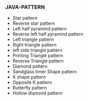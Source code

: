 ### JAVA-PATTERN                     
* Star pattern 
* Reverse star pattern
* Left half pyramind pattern 
* Reverse left half pyramind pattern 
* Left triangle pattern
* Right triangle pattern
* left side triangle pattern
* Printing Triangle pattern
* Reverse Triangle pattern
* Diamond pattern
* Sandglass timer Shape pattern 
* K shape pattern 
* Opposite K pattern 
* Butterfly pattern  
* Hollow diamond pattern  
      
 

  

  
  

  
 
  

  
